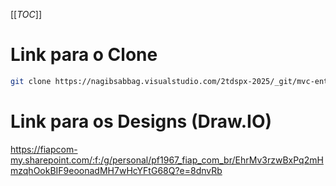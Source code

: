 [[_TOC_]]

# Link para o Clone
```bash
git clone https://nagibsabbag.visualstudio.com/2tdspx-2025/_git/mvc-entities-controllers
```

# Link para os Designs (Draw.IO)

https://fiapcom-my.sharepoint.com/:f:/g/personal/pf1967_fiap_com_br/EhrMv3rzwBxPq2mHmzqhOokBIF9eoonadMH7wHcYFtG68Q?e=8dnvRb